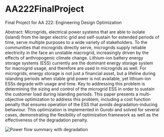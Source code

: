 # AA222FinalProject
Final Project for AA 222: Engineering Design Optimization

Abstract: Microgrids, electrical power systems that are able to isolate (island) from the larger electric grid and self-sustain for extended periods of time, serve multiple purposes to a wide variety of stakeholders. To the communities that microgrids directly serve, microgrids supply reliable electricity in the face an unstable macrogrid, increasingly driven by the effects of anthropogenic climate change. Lithium-ion battery energy storage systems (ESS) currently are the dominant energy storage system for macrogrid usage, and therefore are used in microgrids as well. For microgrids, energy storage is not just a financial asset, but a lifeline during islanding periods when stable grid power is not available, yet lithium-ion ESSs degrade with usage and time. Key to addressing this problem is determining the sizing and control of the microgrid ESS in order to sustain the customer load during islanding periods. This paper presents a multi-objective optimization to address this problem, including a cost function penalty that ensures operation of the ESS that avoids degradation-inducing behaviour. This optimization is implemented in Gurobi and solved for several cases, demonstrating the flexibility of optimization framework as well as the effectiveness of the degradation penalty.

![Power flow summary with degradation](https://raw.githubusercontent.com/kmoy14-stanford/AA222FinalProject/main/pf_summary_4H_wk1_deg.png)
